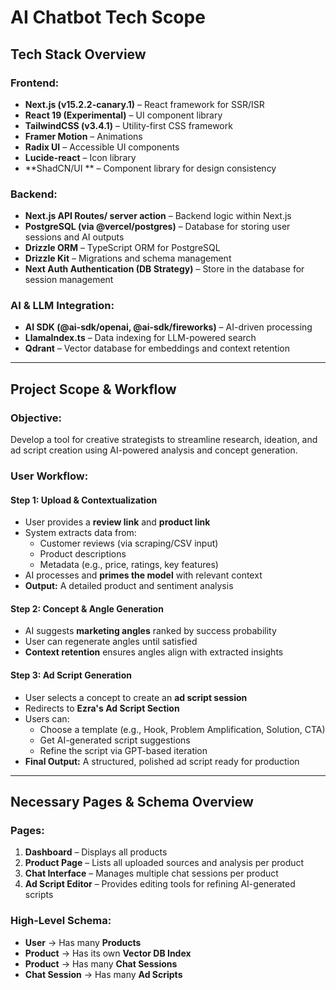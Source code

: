 # **AI Chatbot Tech Scope**

## **Tech Stack Overview**

### **Frontend:**
- **Next.js (v15.2.2-canary.1)** – React framework for SSR/ISR
- **React 19 (Experimental)** – UI component library
- **TailwindCSS (v3.4.1)** – Utility-first CSS framework
- **Framer Motion** – Animations
- **Radix UI** – Accessible UI components
- **Lucide-react** – Icon library
- **ShadCN/UI ** – Component library for design consistency

### **Backend:**
- **Next.js API Routes/ server action** – Backend logic within Next.js
- **PostgreSQL (via @vercel/postgres)** – Database for storing user sessions and AI outputs
- **Drizzle ORM** – TypeScript ORM for PostgreSQL
- **Drizzle Kit** – Migrations and schema management
- **Next Auth Authentication (DB Strategy)** – Store in the database for session management

### **AI & LLM Integration:**
- **AI SDK (@ai-sdk/openai, @ai-sdk/fireworks)** – AI-driven processing
- **LlamaIndex.ts** – Data indexing for LLM-powered search
- **Qdrant** – Vector database for embeddings and context retention

---

## **Project Scope & Workflow**

### **Objective:**
Develop a tool for creative strategists to streamline research, ideation, and ad script creation using AI-powered analysis and concept generation.

### **User Workflow:**

#### **Step 1: Upload & Contextualization**
- User provides a **review link** and **product link**
- System extracts data from:
  - Customer reviews (via scraping/CSV input)
  - Product descriptions
  - Metadata (e.g., price, ratings, key features)
- AI processes and **primes the model** with relevant context
- **Output:** A detailed product and sentiment analysis

#### **Step 2: Concept & Angle Generation**
- AI suggests **marketing angles** ranked by success probability
- User can regenerate angles until satisfied
- **Context retention** ensures angles align with extracted insights

#### **Step 3: Ad Script Generation**
- User selects a concept to create an **ad script session**
- Redirects to **Ezra's Ad Script Section**
- Users can:
  - Choose a template (e.g., Hook, Problem Amplification, Solution, CTA)
  - Get AI-generated script suggestions
  - Refine the script via GPT-based iteration
- **Final Output:** A structured, polished ad script ready for production

---

## **Necessary Pages & Schema Overview**

### **Pages:**
1. **Dashboard** – Displays all products
2. **Product Page** – Lists all uploaded sources and analysis per product
3. **Chat Interface** – Manages multiple chat sessions per product
4. **Ad Script Editor** – Provides editing tools for refining AI-generated scripts

### **High-Level Schema:**
- **User** → Has many **Products**
- **Product** → Has its own **Vector DB Index**
- **Product** → Has many **Chat Sessions**
- **Chat Session** → Has many **Ad Scripts**


